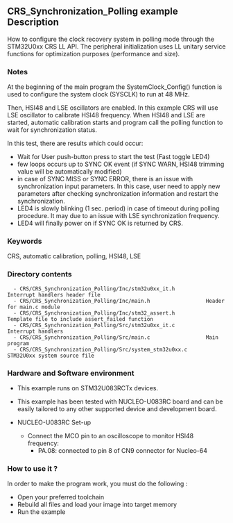 ## <b>CRS_Synchronization_Polling example Description</b>
How to configure the clock recovery system in polling mode through the
STM32U0xx CRS LL API. The peripheral initialization uses LL unitary
service functions for optimization purposes (performance and size).

### <b>Notes</b>

At the beginning of the main program the SystemClock_Config() function is used to 
configure the system clock (SYSCLK) to run at 48 MHz.

Then, HSI48 and LSE oscillators are enabled.
In this example CRS will use LSE 
oscillator to calibrate HSI48 frequency.
When HSI48 and LSE are started, automatic calibration starts and program call the
polling function to wait for synchronization status.

In this test, there are results which could occur:

 - Wait for User push-button press to start the test (Fast toggle LED4)
 - few loops occurs up to SYNC OK event (if SYNC WARN, HSI48 trimming value will be
 automatically modified)
 - in case of SYNC MISS or SYNC ERROR, there is an issue with synchronization input
 parameters. In this case, user need to apply new parameters after checking synchronization
 information and restart the synchronization.
 - LED4 is slowly blinking (1 sec. period) in case of timeout during polling 
 procedure. It may due to an issue with LSE synchronization frequency.
 - LED4 will finally power on if SYNC OK is returned by CRS.


### <b>Keywords</b>

CRS, automatic calibration, polling, HSI48, LSE

### <b>Directory contents</b>

      - CRS/CRS_Synchronization_Polling/Inc/stm32u0xx_it.h          Interrupt handlers header file
      - CRS/CRS_Synchronization_Polling/Inc/main.h                  Header for main.c module
      - CRS/CRS_Synchronization_Polling/Inc/stm32_assert.h          Template file to include assert_failed function
      - CRS/CRS_Synchronization_Polling/Src/stm32u0xx_it.c          Interrupt handlers
      - CRS/CRS_Synchronization_Polling/Src/main.c                  Main program
      - CRS/CRS_Synchronization_Polling/Src/system_stm32u0xx.c      STM32U0xx system source file


### <b>Hardware and Software environment</b>

  - This example runs on STM32U083RCTx devices.
    
  - This example has been tested with NUCLEO-U083RC board and can be
    easily tailored to any other supported device and development board.

  - NUCLEO-U083RC Set-up
    - Connect the MCO pin to an oscilloscope to monitor HSI48 frequency:
      - PA.08: connected to pin 8 of CN9 connector for Nucleo-64

### <b>How to use it ?</b>

In order to make the program work, you must do the following :

 - Open your preferred toolchain 
 - Rebuild all files and load your image into target memory
 - Run the example
